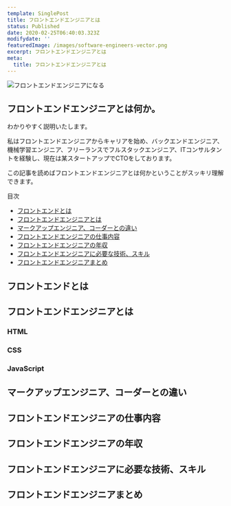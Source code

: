 ```yaml
---
template: SinglePost
title: フロントエンドエンジニアとは
status: Published
date: 2020-02-25T06:40:03.323Z
modifydate: ''
featuredImage: /images/software-engineers-vector.png
excerpt: フロントエンドエンジニアとは
meta:
  title: フロントエンドエンジニアとは
---
```

![フロントエンドエンジニアになる](/images/software-engineers-vector.png "")

<h2>フロントエンドエンジニアとは何か。</h2>

わかりやすく説明いたします。

私はフロントエンドエンジニアからキャリアを始め、バックエンドエンジニア、機械学習エンジニア、フリーランスでフルスタックエンジニア、ITコンサルタントを経験し、現在は某スタートアップでCTOをしております。

この記事を読めばフロントエンドエンジニアとは何かということがスッキリ理解できます。

<div class="SinglePost--List">
<p>目次</p>
<ul>
<li><a href="#1">フロントエンドとは</a></li>
<li><a href="#2">フロントエンドエンジニアとは</a></li>
<li><a href="#3">マークアップエンジニア、コーダーとの違い</a></li>
<li><a href="#4">フロントエンドエンジニアの仕事内容</a></li>
<li><a href="#5">フロントエンドエンジニアの年収</a></li>
<li><a href="#6">フロントエンドエンジニアに必要な技術、スキル</a></li>
<li><a href="#7">フロントエンドエンジニアまとめ</a></li>
</ul>
</div>

<h2 id="1">フロントエンドとは</h2>

<h2 id="2">フロントエンドエンジニアとは</h2>
<h3>HTML</h3>
<h3>CSS</h3>
<h3>JavaScript</h3>

<h2 id="3">マークアップエンジニア、コーダーとの違い</h2>

<h2 id="4">フロントエンドエンジニアの仕事内容</h2>

<h2 id="5">フロントエンドエンジニアの年収</h2>

<h2 id="6">フロントエンドエンジニアに必要な技術、スキル</h2>

<h2 id="7">フロントエンドエンジニアまとめ</h2>
